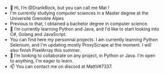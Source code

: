 - 👋 Hi, I’m @DrankRock, but you can call me Mat !
- I'm currently studying computer sciences in a Master degree at the Université Grenoble Alpes
- Previous to that, I obtained a bachelor degree in computer science. 
- 🌱 I’m currently learning Python and Java, and I'd like to start looking into C#, Golang and JavaScript.
- You can find here my personnal projects. I am currently learning Python Selenium, and I'm updating mostly ProxyScrape at the moment. I will also finish PixelArray this summer.
- 💞️ I’m looking to collaborate on any project, in Python or Java. I'm open to anything, I'm eager to learn.
- 📫 You can contact me on discord at MattV#7337.
